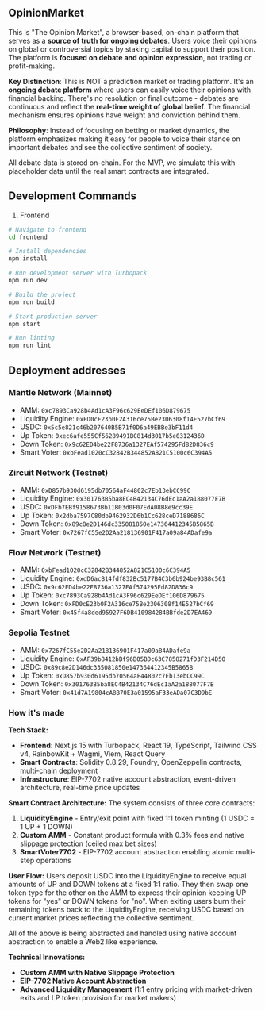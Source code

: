 ## OpinionMarket

This is "The Opinion Market", a browser-based, on-chain platform that serves as a **source of truth for ongoing debates**. Users voice their opinions on global or controversial topics by staking capital to support their position. The platform is **focused on debate and opinion expression**, not trading or profit-making.

**Key Distinction**: This is NOT a prediction market or trading platform. It's an **ongoing debate platform** where users can easily voice their opinions with financial backing. There's no resolution or final outcome - debates are continuous and reflect the **real-time weight of global belief**. The financial mechanism ensures opinions have weight and conviction behind them.

**Philosophy**: Instead of focusing on betting or market dynamics, the platform emphasizes making it easy for people to voice their stance on important debates and see the collective sentiment of society.

All debate data is stored on-chain. For the MVP, we simulate this with placeholder data until the real smart contracts are integrated.

## Development Commands

1. Frontend

```bash
# Navigate to frontend
cd frontend

# Install dependencies
npm install

# Run development server with Turbopack
npm run dev

# Build the project
npm run build

# Start production server
npm start

# Run linting
npm run lint
```

## Deployment addresses

### Mantle Network (Mainnet)
- AMM: `0xc7893Ca928b4Ad1cA3F96c629EeDEf106D879675`
- Liquidity Engine: `0xFD0cE23b0F2A316ce75Be2306308f14E527bCf69`
- USDC: `0x5c5e821c46b207640B5B71f0D6a49EBBe3bF11d4`
- Up Token: `0xec6afe555Cf56289491BC814d3017b5e0312436D`
- Down Token: `0x9c62ED4be22F8736a1327EAf574295Fd82D836c9`
- Smart Voter: `0xbFead1020cC32842B344852A821C5100c6C394A5`

### Zircuit Network (Testnet)
- AMM: `0xD857b930d6195db70564aF44802c7Eb13ebCC99C`
- Liquidity Engine: `0x301763B5ba8EC4B42134C76dEc1aA2a188077F7B`
- USDC: `0xDFb7EBf9158673Bb11B03d0F07EdA08B8e9cc39E`
- Up Token: `0x2dba7597C80db9462932D6b1Cc628ceD7188686C`
- Down Token: `0x89c8e2D146dc335081850e147364412345B5865B`
- Smart Voter: `0x7267fC55e2D2Aa218136901F417a09a84ADafe9a`

### Flow Network (Testnet)
- AMM: `0xbFead1020cC32842B344852A821C5100c6C394A5`
- Liquidity Engine: `0xdD6acB14fdf832Bc5177B4C3b6b924be93B8c561`
- USDC: `0x9c62ED4be22F8736a1327EAf574295Fd82D836c9`
- Up Token: `0xc7893Ca928b4Ad1cA3F96c629EeDEf106D879675`
- Down Token: `0xFD0cE23b0F2A316ce75Be2306308f14E527bCf69`
- Smart Voter: `0x45f4a8ded95927F6DB410984284BBfde2D7EA469`

### Sepolia Testnet
- AMM: `0x7267fC55e2D2Aa218136901F417a09a84ADafe9a`
- Liquidity Engine: `0xAF39b8412bBf96B05BDc63C7858271fD3F214D50`
- USDC: `0x89c8e2D146dc335081850e147364412345B5865B`
- Up Token: `0xD857b930d6195db70564aF44802c7Eb13ebCC99C`
- Down Token: `0x301763B5ba8EC4B42134C76dEc1aA2a188077F7B`
- Smart Voter: `0x41d7A19804cA8B70E3a01595aF33eADa07C3D9bE`


### How it's made

**Tech Stack:**
- **Frontend**: Next.js 15 with Turbopack, React 19, TypeScript, Tailwind CSS v4, RainbowKit + Wagmi, Viem, React Query
- **Smart Contracts**: Solidity 0.8.29, Foundry, OpenZeppelin contracts, multi-chain deployment
- **Infrastructure**: EIP-7702 native account abstraction, event-driven architecture, real-time price updates

**Smart Contract Architecture:**
The system consists of three core contracts:
1. **LiquidityEngine** - Entry/exit point with fixed 1:1 token minting (1 USDC = 1 UP + 1 DOWN)
2. **Custom AMM** - Constant product formula with 0.3% fees and native slippage protection (ceiled max bet sizes)
3. **SmartVoter7702** - EIP-7702 account abstraction enabling atomic multi-step operations

**User Flow:**
Users deposit USDC into the LiquidityEngine to receive equal amounts of UP and DOWN tokens at a fixed 1:1 ratio. They then swap one token type for the other on the AMM to express their opinion keeping UP tokens for "yes" or DOWN tokens for "no". When exiting users burn their remaining tokens back to the LiquidityEngine, receiving USDC based on current market prices reflecting the collective sentiment.

All of the above is being abstracted and handled using native account abstraction to enable a Web2 like experience.

**Technical Innovations:**
- **Custom AMM with Native Slippage Protection**
- **EIP-7702 Native Account Abstraction**
- **Advanced Liquidity Management** (1:1 entry pricing with market-driven exits and LP token provision for market makers)